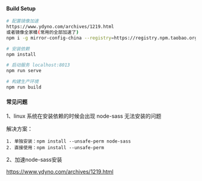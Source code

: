 #### Build Setup
``` bash
# 配置镜像加速
https://www.ydyno.com/archives/1219.html
或者镜像全家桶(常用的全部加速了)
npm i -g mirror-config-china --registry=https://registry.npm.taobao.org

# 安装依赖
npm install

# 启动服务 localhost:8013
npm run serve

# 构建生产环境
npm run build
```

#### 常见问题

1、linux 系统在安装依赖的时候会出现 node-sass 无法安装的问题

解决方案：
```
1. 单独安装：npm install --unsafe-perm node-sass 
2. 直接使用：npm install --unsafe-perm
```

2、加速node-sass安装

https://www.ydyno.com/archives/1219.html










